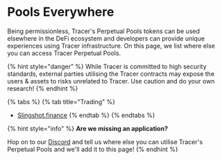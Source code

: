 # Pools Everywhere

Being permissionless, Tracer's Perpetual Pools tokens can be used elsewhere in the DeFi ecosystem and developers can provide unique experiences using Tracer infrastructure. On this page, we list where else you can access Tracer Perpetual Pools.

{% hint style="danger" %}
While Tracer is committed to high security standards, external parties utilising the Tracer contracts may expose the users & assets to risks unrelated to Tracer. Use caution and do your own research!
{% endhint %}

{% tabs %}
{% tab title="Trading" %}
* [Slingshot.finance](https://app.slingshot.finance/trade/ETH)
{% endtab %}
{% endtabs %}

{% hint style="info" %}
**Are we missing an application?**

Hop on to our [Discord](https://discord.gg/TracerDAO) and tell us where else you can utilise Tracer's Perpetual Pools and we'll add it to this page!
{% endhint %}
